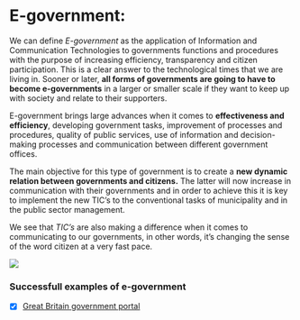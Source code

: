 # E-government:

We can define *E-government* as the application of Information and Communication Technologies to governments functions and procedures with the purpose of increasing efficiency, transparency and citizen participation. This is a clear answer to the technological times that we are living in. Sooner or later, **all forms of governments are going to have to become e-governments** in a larger or smaller scale if they want to keep up with society and relate to their supporters. 

E-government brings large advances when it comes to **effectiveness and efficiency**, developing government tasks, improvement of processes and procedures, quality of public services, use of information and decision-making processes and communication between different government offices.
 
The main objective for this type of government is to create a **new dynamic relation between governments and citizens.** The latter will now increase in communication with their governments and in order to achieve this it is key to implement the new TIC’s to the conventional tasks of municipality and in the public sector management.

We see that *TIC’s* are also making a difference when it comes to communicating to our governments, in other words, it’s changing the sense of the word citizen at a very fast pace.  

<a href="https://i0.wp.com/cdn.ekendraonline.com/img/eGovernment-uses-digital-tools-and-systems-to-provide-better-public-services-to-citizens-and-business-Europa.jpg?fit=1000%2C750&ssl=1"><img src="https://i0.wp.com/cdn.ekendraonline.com/img/eGovernment-uses-digital-tools-and-systems-to-provide-better-public-services-to-citizens-and-business-Europa.jpg?fit=1000%2C750&ssl=1" /></a>

### Successfull examples of e-government

- [X] [Great Britain government portal](https://www.gov.uk)

